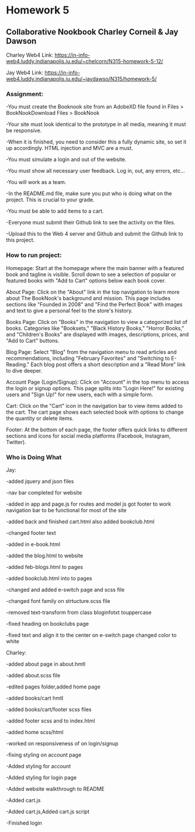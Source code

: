 # Homework 5

## Collaborative Nookbook Charley Corneil & Jay Dawson

Charley Web4 Link: https://in-info-web4.luddy.indianapolis.iu.edu/~chelcorn/N315-homework-5-12/

Jay Web4 Link: https://in-info-web4.luddy.indianapolis.iu.edu/~jaydawso/N315/homework-5/

### Assignment:

-You must create the Booknook site from an AdobeXD file found in Files > BookNookDownload Files > BookNook

-Your site must look identical to the prototype in all media, meaning it must be responsive.

-When it is finished, you need to consider this a fully dynamic site, so set it up accordingly. HTML injection and MVC are a must.

-You must simulate a login and out of the website.

-You must show all necessary user feedback. Log in, out, any errors, etc...

-You will work as a team.

-In the README.md file, make sure you put who is doing what on the project. This is crucial to your grade.

-You must be able to add items to a cart.

-Everyone must submit their Github link to see the activity on the files.

-Upload this to the Web 4 server and Github and submit the Github link to this project.

### How to run project:

Homepage:
Start at the homepage where the main banner with a featured book and tagline is visible.
Scroll down to see a selection of popular or featured books with "Add to Cart" options below each book cover.

About Page:
Click on the "About" link in the top navigation to learn more about The BookNook's background and mission.
This page includes sections like "Founded in 2008" and "Find the Perfect Book" with images and text to give a personal feel to the store's history.

Books Page:
Click on "Books" in the navigation to view a categorized list of books.
Categories like "Booksets," "Black History Books," "Horror Books," and "Children's Books" are displayed with images, descriptions, prices, and "Add to Cart" buttons.

Blog Page:
Select "Blog" from the navigation menu to read articles and recommendations, including "February Favorites" and "Switching to E-Reading."
Each blog post offers a short description and a "Read More" link to dive deeper.

Account Page (Login/Signup):
Click on "Account" in the top menu to access the login or signup options.
This page splits into "Login Here!" for existing users and "Sign Up!" for new users, each with a simple form.

Cart:
Click on the "Cart" icon in the navigation bar to view items added to the cart.
The cart page shows each selected book with options to change the quantity or delete items.

Footer:
At the bottom of each page, the footer offers quick links to different sections and icons for social media platforms (Facebook, Instagram, Twitter).

### Who is Doing What

Jay:

-added jquery and json files

 -nav bar completed for website
 
 -added in app and page.js for routes and model js got footer to work navigation bar to be functional for most of the site
 
 -added back and finished cart.html also added bookclub.html
 
 -changed footer text
 
 -added in e-book.html
 
 -added the blog.html to website
 
 -added feb-blogs.html to pages
 
 -added bookclub.html into to pages
 
 -changed and added e-switch page and scss file

 -changed font family on strtucture.scss file
 
 -removed text-transform from class bloginfotxt touppercase
 
 -fixed heading on bookclubs page
 
 -fixed text and align it to the center on e-switch page changed color to white

 
Charley:

-added about page in about.hmtl

-added about.scss file

-edited pages folder,added home page

-added books/cart hmtl

-added books/cart/footer scss files

-added footer scss and to index.html

-added home scss/html

-worked on responsiveness of on login/signup

-fixing styling on account page

-Added styling for account

-Added styling for login page

-Added website walkthrough to README

-Added cart.js

-Added cart.js,Added cart.js script

-Finished login

